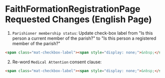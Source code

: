 # FaithFormationRegistrationPage Requested Changes (English Page)

1.  `Parishioner membership status`: Update check-box label from "Is this person a current member of the parish?" to "Is this person a registered member of the parish?"
```html
<span class="mat-checkbox-label"><span style="display: none;">&nbsp;</span>Is this person a registered member of the parish?</span> <!--TODO: Changed "Is this person a current member of the parish?" to "Is this person a registered member of the parish?"-->
```

2. Re-word `Medical Attention` consent clause:
```html
<span class="mat-checkbox-label"><span style="display: none;">&nbsp;</span>I give consent for medical care</span> <!--TODO: Changed "Consent for medical care" to "I give consent for medical care"-->
```
